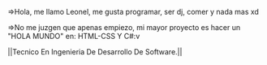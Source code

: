 =>Hola, me llamo Leonel, me gusta programar, ser dj, comer y nada mas xd

=>No me juzgen que apenas empiezo, mi mayor proyecto es hacer un "HOLA MUNDO" en: HTML-CSS Y C#:v

||Tecnico En Ingenieria De Desarrollo De Software.||
